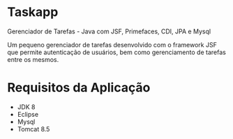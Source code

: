 # Taskapp
Gerenciador de Tarefas - Java com JSF, Primefaces, CDI, JPA e Mysql

Um pequeno gerenciador de tarefas desenvolvido com o framework JSF que permite autenticação de usuários, bem como gerenciamento de tarefas entre os mesmos.

# Requisitos da Aplicação

- JDK 8
- Eclipse
- Mysql
- Tomcat 8.5








